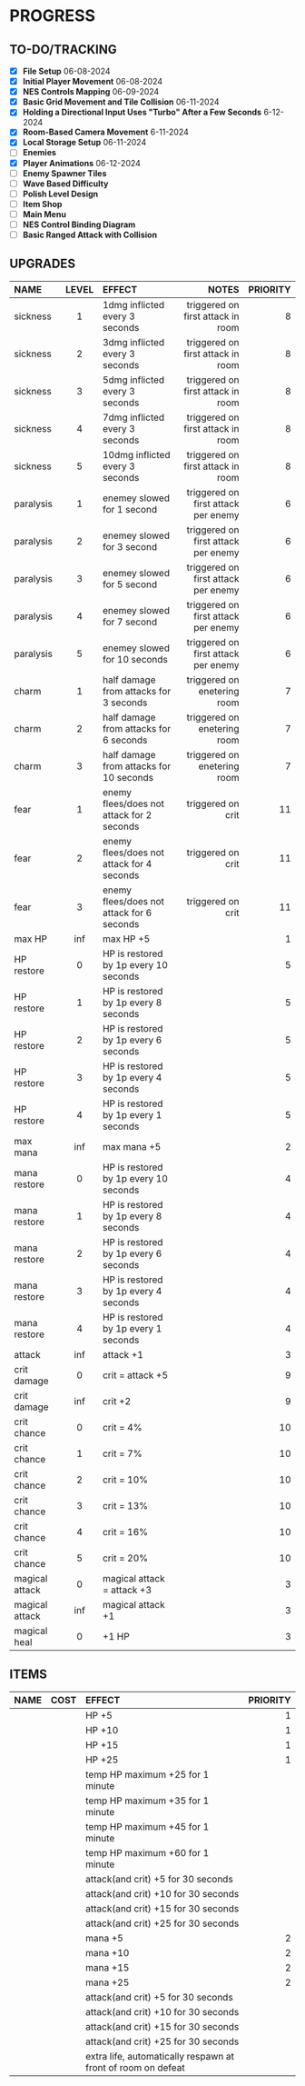 # PROGRESS

## TO-DO/TRACKING
- [x] **File Setup** 06-08-2024
- [x] **Initial Player Movement** 06-08-2024
- [x] **NES Controls Mapping** 06-09-2024
- [x] **Basic Grid Movement and Tile Collision** 06-11-2024
- [x] **Holding a Directional Input Uses "Turbo" After a Few Seconds** 6-12-2024
- [x] **Room-Based Camera Movement** 6-11-2024
- [x] **Local Storage Setup** 06-11-2024 
- [ ] **Enemies**
- [x] **Player Animations** 06-12-2024
- [ ] **Enemy Spawner Tiles**
- [ ] **Wave Based Difficulty**
- [ ] **Polish Level Design**
- [ ] **Item Shop**
- [ ] **Main Menu**
- [ ] **NES Control Binding Diagram**
- [ ] **Basic Ranged Attack with Collision**

## UPGRADES

| NAME | LEVEL | EFFECT | NOTES | PRIORITY |
| :--- | :---: | :----- | ----: | -------: |
| sickness | 1 | 1dmg inflicted every 3 seconds | triggered on first attack in room | 8 |
| sickness | 2 | 3dmg inflicted every 3 seconds | triggered on first attack in room | 8 |
| sickness | 3 | 5dmg inflicted every 3 seconds | triggered on first attack in room | 8 |
| sickness | 4 | 7dmg inflicted every 3 seconds | triggered on first attack in room | 8 |
| sickness | 5 | 10dmg inflicted every 3 seconds | triggered on first attack in room | 8 |
| paralysis | 1 | enemey slowed for 1 second | triggered on first attack per enemy | 6 |
| paralysis | 2 | enemey slowed for 3 second | triggered on first attack per enemy | 6 |
| paralysis | 3 | enemey slowed for 5 second | triggered on first attack per enemy | 6 |
| paralysis | 4 | enemey slowed for 7 second | triggered on first attack per enemy | 6 |
| paralysis | 5 | enemey slowed for 10 seconds | triggered on first attack per enemy | 6 |
| charm | 1 | half damage from attacks for 3 seconds | triggered on enetering room | 7 |
| charm | 2 | half damage from attacks for 6 seconds | triggered on enetering room | 7 |
| charm | 3 | half damage from attacks for 10 seconds | triggered on enetering room | 7 |
| fear | 1 | enemy flees/does not attack for 2 seconds | triggered on crit | 11 |
| fear | 2 | enemy flees/does not attack for 4 seconds | triggered on crit | 11 |
| fear | 3 | enemy flees/does not attack for 6 seconds | triggered on crit | 11 |
| max HP | inf | max HP +5 | | 1 |
| HP restore | 0 | HP is restored by 1p every 10 seconds | | 5 |
| HP restore | 1 | HP is restored by 1p every 8 seconds | | 5 |
| HP restore | 2 | HP is restored by 1p every 6 seconds | | 5 |
| HP restore | 3 | HP is restored by 1p every 4 seconds | | 5 |
| HP restore | 4 | HP is restored by 1p every 1 seconds | | 5 |
| max mana | inf | max mana +5 | | 2 |
| mana restore | 0 | HP is restored by 1p every 10 seconds | | 4 |
| mana restore | 1 | HP is restored by 1p every 8 seconds | | 4 |
| mana restore | 2 | HP is restored by 1p every 6 seconds | | 4 |
| mana restore | 3 | HP is restored by 1p every 4 seconds | | 4 |
| mana restore | 4 | HP is restored by 1p every 1 seconds | | 4 |
| attack | inf | attack +1 | | 3 |
| crit damage | 0 | crit = attack +5 | | 9 |
| crit damage | inf | crit +2 | | 9 |
| crit chance | 0 | crit = 4% | | 10 |
| crit chance | 1 | crit = 7%  | | 10 |
| crit chance | 2 | crit = 10%  | | 10 |
| crit chance | 3 | crit = 13%  | | 10 |
| crit chance | 4 | crit = 16%  | | 10 |
| crit chance | 5 | crit = 20%  | | 10 |
| magical attack | 0 | magical attack = attack +3 | | 3 |
| magical attack | inf | magical attack +1 | | 3 |
| magical heal | 0 | +1 HP | | 3 |

## ITEMS

| NAME | COST | EFFECT | PRIORITY |
| :--- | :--: |:----- | -------: |
|  |  | HP +5 | 1 |
|  |  | HP +10 | 1 |
|  |  | HP +15 | 1 |
|  |  | HP +25 | 1 |
|  |  | temp HP maximum +25 for 1 minute |  |
|  |  | temp HP maximum +35 for 1 minute |  |
|  |  | temp HP maximum +45 for 1 minute |  |
|  |  | temp HP maximum +60 for 1 minute |  |
|  |  | attack(and crit) +5 for 30 seconds |  |
|  |  | attack(and crit) +10 for 30 seconds |  |
|  |  | attack(and crit) +15 for 30 seconds |  |
|  |  | attack(and crit) +25 for 30 seconds |  |
|  |  | mana +5 | 2 |
|  |  | mana +10 | 2 |
|  |  | mana +15 | 2 |
|  |  | mana +25 | 2 |
|  |  | attack(and crit) +5 for 30 seconds |  |
|  |  | attack(and crit) +10 for 30 seconds |  |
|  |  | attack(and crit) +15 for 30 seconds |  |
|  |  | attack(and crit) +25 for 30 seconds |  |
|  |  | extra life, automatically respawn at front of room on defeat |  |